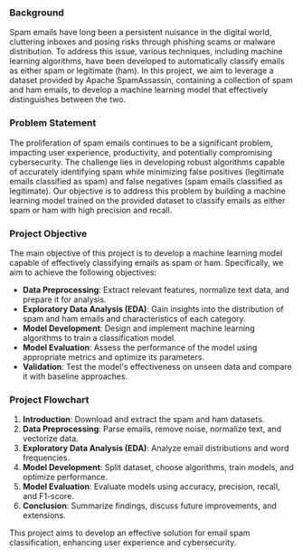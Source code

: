### Background

Spam emails have long been a persistent nuisance in the digital world, cluttering inboxes and posing risks through phishing scams or malware distribution. To address this issue, various techniques, including machine learning algorithms, have been developed to automatically classify emails as either spam or legitimate (ham). In this project, we aim to leverage a dataset provided by Apache SpamAssassin, containing a collection of spam and ham emails, to develop a machine learning model that effectively distinguishes between the two.

### Problem Statement

The proliferation of spam emails continues to be a significant problem, impacting user experience, productivity, and potentially compromising cybersecurity. The challenge lies in developing robust algorithms capable of accurately identifying spam while minimizing false positives (legitimate emails classified as spam) and false negatives (spam emails classified as legitimate). Our objective is to address this problem by building a machine learning model trained on the provided dataset to classify emails as either spam or ham with high precision and recall.

### Project Objective

The main objective of this project is to develop a machine learning model capable of effectively classifying emails as spam or ham. Specifically, we aim to achieve the following objectives:

- **Data Preprocessing**: Extract relevant features, normalize text data, and prepare it for analysis.
- **Exploratory Data Analysis (EDA)**: Gain insights into the distribution of spam and ham emails and characteristics of each category.
- **Model Development**: Design and implement machine learning algorithms to train a classification model.
- **Model Evaluation**: Assess the performance of the model using appropriate metrics and optimize its parameters.
- **Validation**: Test the model's effectiveness on unseen data and compare it with baseline approaches.

### Project Flowchart

1. **Introduction**: Download and extract the spam and ham datasets.
2. **Data Preprocessing**: Parse emails, remove noise, normalize text, and vectorize data.
3. **Exploratory Data Analysis (EDA)**: Analyze email distributions and word frequencies.
4. **Model Development**: Split dataset, choose algorithms, train models, and optimize performance.
5. **Model Evaluation**: Evaluate models using accuracy, precision, recall, and F1-score.
6. **Conclusion**: Summarize findings, discuss future improvements, and extensions.

This project aims to develop an effective solution for email spam classification, enhancing user experience and cybersecurity.
